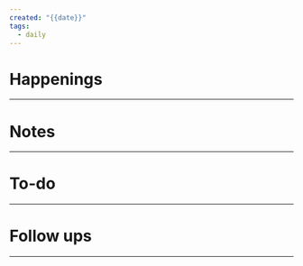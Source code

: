 ```yaml
---
created: "{{date}}"
tags:
  - daily
---
```

# Happenings
---

# Notes
---

# To-do
---

# Follow ups
---
